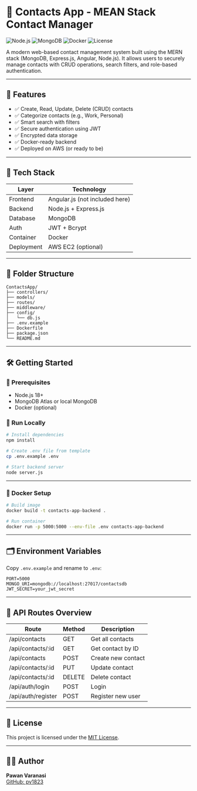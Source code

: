 # 📇 Contacts App - MEAN Stack Contact Manager

![Node.js](https://img.shields.io/badge/Node.js-Express-informational)
![MongoDB](https://img.shields.io/badge/MongoDB-Database-brightgreen)
![Docker](https://img.shields.io/badge/Containerized-Docker-blue)
![License](https://img.shields.io/badge/license-MIT-blue.svg)

A modern web-based contact management system built using the MERN stack (MongoDB, Express.js, Angular, Node.js). It allows users to securely manage contacts with CRUD operations, search filters, and role-based authentication.

---

## 🚀 Features

- ✅ Create, Read, Update, Delete (CRUD) contacts
- ✅ Categorize contacts (e.g., Work, Personal)
- ✅ Smart search with filters
- ✅ Secure authentication using JWT
- ✅ Encrypted data storage
- ✅ Docker-ready backend
- ✅ Deployed on AWS (or ready to be)

---

## 🧱 Tech Stack

| Layer         | Technology                |
|---------------|----------------------------|
| Frontend      | Angular.js (not included here) |
| Backend       | Node.js + Express.js      |
| Database      | MongoDB                   |
| Auth          | JWT + Bcrypt              |
| Container     | Docker                    |
| Deployment    | AWS EC2 (optional)        |

---

## 📁 Folder Structure

```
ContactsApp/
├── controllers/
├── models/
├── routes/
├── middleware/
├── config/
│   └── db.js
├── .env.example
├── Dockerfile
├── package.json
└── README.md
```

---

## 🛠️ Getting Started

### 🔧 Prerequisites

- Node.js 18+
- MongoDB Atlas or local MongoDB
- Docker (optional)

### 🧪 Run Locally

```bash
# Install dependencies
npm install

# Create .env file from template
cp .env.example .env

# Start backend server
node server.js
```

---

### 🐳 Docker Setup

```bash
# Build image
docker build -t contacts-app-backend .

# Run container
docker run -p 5000:5000 --env-file .env contacts-app-backend
```

---

## 🗂️ Environment Variables

Copy `.env.example` and rename to `.env`:

```
PORT=5000
MONGO_URI=mongodb://localhost:27017/contactsdb
JWT_SECRET=your_jwt_secret
```

---

## 🔐 API Routes Overview

| Route              | Method | Description               |
|-------------------|--------|---------------------------|
| /api/contacts      | GET    | Get all contacts          |
| /api/contacts/:id  | GET    | Get contact by ID         |
| /api/contacts      | POST   | Create new contact        |
| /api/contacts/:id  | PUT    | Update contact            |
| /api/contacts/:id  | DELETE | Delete contact            |
| /api/auth/login    | POST   | Login                     |
| /api/auth/register | POST   | Register new user         |

---

## 📄 License

This project is licensed under the [MIT License](LICENSE).

---

## 🙋‍♂️ Author

**Pawan Varanasi**  
[GitHub: pv1823](https://github.com/pv1823)
